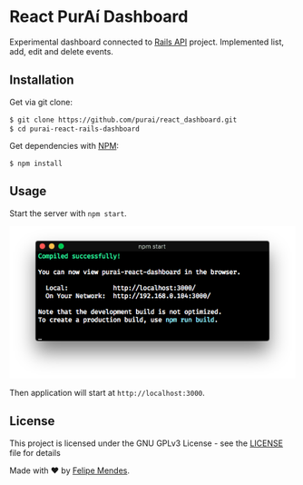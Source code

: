 # React PurAí Dashboard
Experimental dashboard connected to [Rails API](https://github.com/purai/rails_api) project. Implemented list, add, edit and delete events.

## Installation
Get via git clone:
```
$ git clone https://github.com/purai/react_dashboard.git
$ cd purai-react-rails-dashboard
```

Get dependencies with [NPM](https://github.com/npm/cli):
```
$ npm install
```

## Usage

Start the server with `npm start`.

![server](/screenshots/server.png "server")

Then application will start at `http://localhost:3000`.

## License
This project is licensed under the GNU GPLv3 License - see the [LICENSE](LICENSE) file for details

Made with :heart: by [Felipe Mendes](https://github.com/felipemendes).

